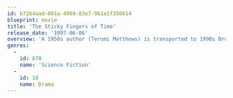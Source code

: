 ```yaml
---
id: b72b4aad-001a-4969-83e7-9b1e1f350614
blueprint: movie
title: 'The Sticky Fingers of Time'
release_date: '1997-06-06'
overview: 'A 1950s author (Terumi Matthews) is transported to 1990s Brooklyn, where she meets a woman (Nicole Zaray) who reads about her life.'
genres:
  -
    id: 878
    name: 'Science Fiction'
  -
    id: 18
    name: Drama
---
```


